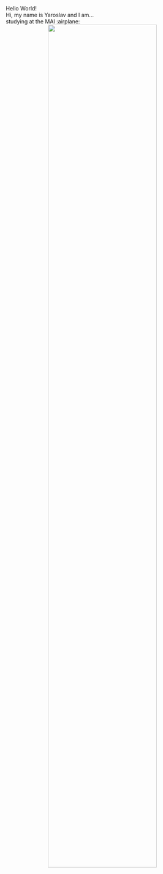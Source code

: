 <div>Hello World!</div>
<div>Hi, my name is Yaroslav and I am...</div>
studying at the MAI :airplane:

<div id="header" align="center">
  <img src="https://media.giphy.com/media/v1.Y2lkPTc5MGI3NjExZGJjdzhsbG56azQ5MHY3aDJ4N2YzNzVkd2dkaWZ1cnpydWdsM2xzYSZlcD12MV9naWZzX3NlYXJjaCZjdD1n/ErZ8hv5eO92JW/giphy.gif" width="75%"/>
</div>
